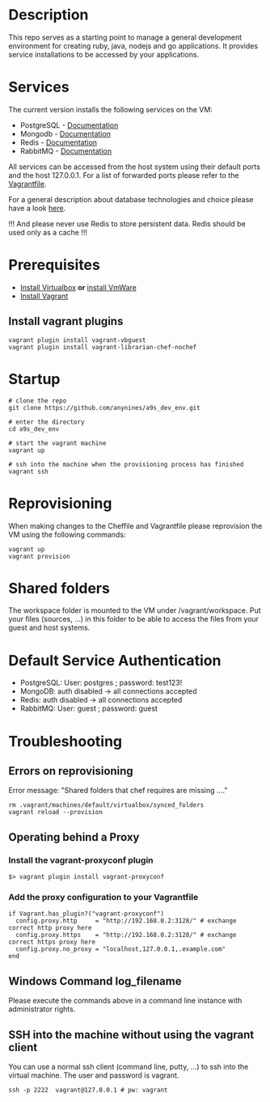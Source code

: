 # Description

This repo serves as a starting point to manage a general development environment for creating ruby, java, nodejs and go applications. It provides service installations to be accessed by your applications.

# Services

The current version installs the following services on the VM:
* PostgreSQL - [Documentation](http://www.postgresql.org/docs/)
* Mongodb - [Documentation](http://docs.mongodb.org/manual/)
* Redis - [Documentation](http://redis.io/commands)
* RabbitMQ - [Documentation](https://www.rabbitmq.com/documentation.html)

All services can be accessed from the host system using their default ports and the host 127.0.0.1. For a list of forwarded ports please refer to the [Vagrantfile](Vagrantfile).

For a general description about database technologies and choice please have a look [here](https://www.digitalocean.com/community/tutorials/understanding-sql-and-nosql-databases-and-different-database-models).

!!! And please never use Redis to store persistent data. Redis should be used only as a cache !!!

# Prerequisites

* [Install Virtualbox](https://www.virtualbox.org/wiki/Downloads) **or** [install VmWare](http://www.vmware.com/de/products/player)
* [Install Vagrant](https://www.vagrantup.com/downloads.html)


## Install vagrant plugins

    vagrant plugin install vagrant-vbguest
    vagrant plugin install vagrant-librarian-chef-nochef

# Startup

    # clone the repo
    git clone https://github.com/anynines/a9s_dev_env.git

    # enter the directory
    cd a9s_dev_env

    # start the vagrant machine
    vagrant up

    # ssh into the machine when the provisioning process has finished
    vagrant ssh

# Reprovisioning

When making changes to the Cheffile and Vagrantfile please reprovision the VM using the following commands:

    vagrant up
    vagrant provision

# Shared folders

The workspace folder is mounted to the VM under /vagrant/workspace.
Put your files (sources, ...) in this folder to be able to access the files from your guest and host systems.

# Default Service Authentication

* PostgreSQL: User: postgres ; password: test123!
* MongoDB: auth disabled -> all connections accepted
* Redis: auth disabled -> all connections accepted
* RabbitMQ: User: guest ; password: guest

# Troubleshooting

## Errors on reprovisioning

Error message: "Shared folders that chef requires are missing ...."

    rm .vagrant/machines/default/virtualbox/synced_folders
    vagrant reload --provision

## Operating behind a Proxy

### Install the vagrant-proxyconf plugin

    $> vagrant plugin install vagrant-proxyconf

### Add the proxy configuration to your Vagrantfile

    if Vagrant.has_plugin?("vagrant-proxyconf")
      config.proxy.http     = "http://192.168.0.2:3128/" # exchange correct http proxy here
      config.proxy.https    = "http://192.168.0.2:3128/" # exchange correct https proxy here
      config.proxy.no_proxy = "localhost,127.0.0.1,.example.com"
    end

## Windows Command log_filename

Please execute the commands above in a command line instance with administrator rights.

## SSH into the machine without using the vagrant client

You can use a normal ssh client (command line, putty, ...) to ssh into the virtual machine. The user and password is vagrant.

    ssh -p 2222  vagrant@127.0.0.1 # pw: vagrant
